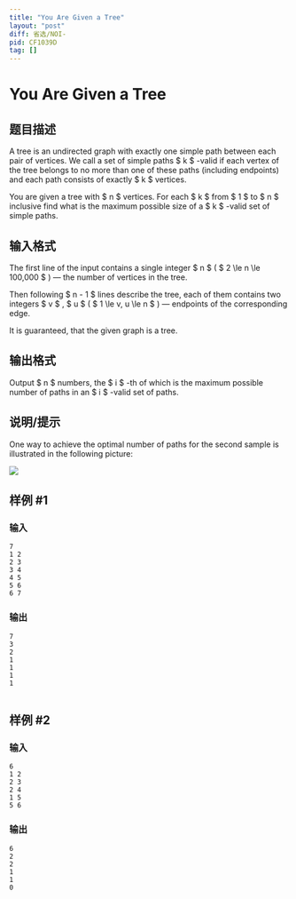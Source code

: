 ```yaml
---
title: "You Are Given a Tree"
layout: "post"
diff: 省选/NOI-
pid: CF1039D
tag: []
---
```


# You Are Given a Tree

## 题目描述

A tree is an undirected graph with exactly one simple path between each pair of vertices. We call a set of simple paths $ k $ -valid if each vertex of the tree belongs to no more than one of these paths (including endpoints) and each path consists of exactly $ k $ vertices.

You are given a tree with $ n $ vertices. For each $ k $ from $ 1 $ to $ n $ inclusive find what is the maximum possible size of a $ k $ -valid set of simple paths.

## 输入格式

The first line of the input contains a single integer $ n $ ( $ 2 \le n \le 100\,000 $ ) — the number of vertices in the tree.

Then following $ n - 1 $ lines describe the tree, each of them contains two integers $ v $ , $ u $ ( $ 1 \le v, u \le n $ ) — endpoints of the corresponding edge.

It is guaranteed, that the given graph is a tree.

## 输出格式

Output $ n $ numbers, the $ i $ -th of which is the maximum possible number of paths in an $ i $ -valid set of paths.

## 说明/提示

One way to achieve the optimal number of paths for the second sample is illustrated in the following picture:

![](https://cdn.luogu.com.cn/upload/vjudge_pic/CF1039D/e329fedb3b5635727a2fc3d6daa41da197dc92a6.png)

## 样例 #1

### 输入

```
7
1 2
2 3
3 4
4 5
5 6
6 7

```

### 输出

```
7
3
2
1
1
1
1


```

## 样例 #2

### 输入

```
6
1 2
2 3
2 4
1 5
5 6

```

### 输出

```
6
2
2
1
1
0


```

